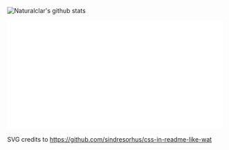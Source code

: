 ![Naturalclar's github stats](https://github-readme-stats.vercel.app/api?username=Naturalclar&show_icons=true&theme=radical)

<img src="header.svg" width="500" height="250">

SVG credits to https://github.com/sindresorhus/css-in-readme-like-wat
